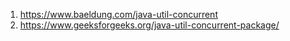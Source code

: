 1. https://www.baeldung.com/java-util-concurrent
2. https://www.geeksforgeeks.org/java-util-concurrent-package/
